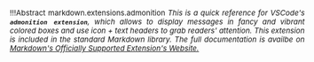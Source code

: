 <!-- markdownlint-disable MD041-->
<div style="
    font-size: normal;
    margin: 0 15% 5ex 10%;
    min-width: 38em; max-width: 43em;"
>
<div style="font-size: 95%; text-align: justify;">

!!!Abstract markdown.extensions.admonition
    <i>This is a quick reference for VSCode's <b><code>admonition
     extension</code></b>, which allows to display messages in
     fancy and vibrant colored boxes and use icon + text headers to
     grab readers' attention. This extension is included in the
     standard Markdown library. The full documentation is availbe on
    <a href="https://python-markdown.github.io/extensions/admonition/">
        Markdown's Officially Supported Extension's Website.
    </a></i>

</div>
</div>
<!-- markdownlint-enable MD041-->

